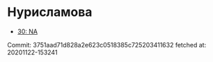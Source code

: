 # Нурисламова
- [30: NA](30.md)

Commit: 3751aad71d828a2e623c0518385c725203411632
 fetched at: 20201122-153241
